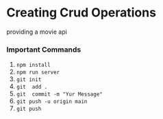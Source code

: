 # Creating Crud Operations

providing a movie api

### Important Commands

1. `npm install`
2. `npm run server`
3. `git init`
4. `git  add .`
5. `git  commit -m "Yur Message" `
6. `git push -u origin main `
7. `git push `
